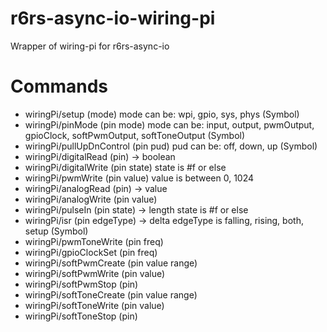 # r6rs-async-io-wiring-pi
Wrapper of wiring-pi for r6rs-async-io

# Commands

- wiringPi/setup (mode)
  mode can be: wpi, gpio, sys, phys (Symbol)
- wiringPi/pinMode (pin mode)
  mode can be: input, output, pwmOutput, gpioClock, softPwmOutput,
  softToneOutput (Symbol)
- wiringPi/pullUpDnControl (pin pud)
  pud can be: off, down, up (Symbol)
- wiringPi/digitalRead (pin) -> boolean
- wiringPi/digitalWrite (pin state)
  state is #f or else
- wiringPi/pwmWrite (pin value)
  value is between 0, 1024
- wiringPi/analogRead (pin) -> value
- wiringPi/analogWrite (pin value)
- wiringPi/pulseIn (pin state) -> length
  state is #f or else
- wiringPi/isr (pin edgeType) -> delta
  edgeType is falling, rising, both, setup (Symbol)
- wiringPi/pwmToneWrite (pin freq)
- wiringPi/gpioClockSet (pin freq)
- wiringPi/softPwmCreate (pin value range)
- wiringPi/softPwmWrite (pin value)
- wiringPi/softPwmStop (pin)
- wiringPi/softToneCreate (pin value range)
- wiringPi/softToneWrite (pin value)
- wiringPi/softToneStop (pin)
